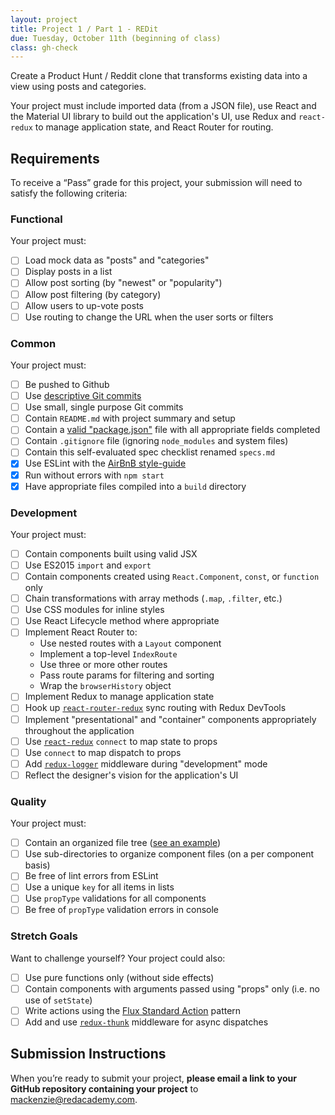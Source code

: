 ```yaml
---
layout: project
title: Project 1 / Part 1 - REDit
due: Tuesday, October 11th (beginning of class)
class: gh-check
---
```


Create a Product Hunt / Reddit clone that transforms existing data into a view using posts and categories.

Your project must include imported data (from a JSON file), use React and the Material UI library to build out the application's UI, use Redux and `react-redux` to manage application state, and React Router for routing. 

## Requirements

To receive a “Pass” grade for this project, your submission will need to satisfy the following criteria:

### Functional

Your project must:

- [ ] Load mock data as "posts" and "categories"
- [ ] Display posts in a list
- [ ] Allow post sorting (by "newest" or "popularity")
- [ ] Allow post filtering (by category)
- [ ] Allow users to up-vote posts
- [ ] Use routing to change the URL when the user sorts or filters

### Common

Your project must:

- [ ] Be pushed to Github 
- [ ] Use [descriptive Git commits](http://chris.beams.io/posts/git-commit/)
- [ ] Use small, single purpose Git commits
- [ ] Contain `README.md` with project summary and setup
- [ ] Contain a [valid "package.json"](http://browsenpm.org/package.json) file with all appropriate fields completed
- [ ] Contain `.gitignore` file (ignoring `node_modules` and system files)
- [ ] Contain this self-evaluated spec checklist renamed `specs.md`
- [X] Use ESLint with the [AirBnB style-guide](https://github.com/airbnb/javascript)
- [X] Run without errors with `npm start`
- [X] Have appropriate files compiled into a `build` directory

### Development

Your project must:

- [ ] Contain components built using valid JSX
- [ ] Use ES2015 `import` and `export`
- [ ] Contain components created using `React.Component`, `const`, or `function` only
- [ ] Chain transformations with array methods (`.map`, `.filter`, etc.)
- [ ] Use CSS modules for inline styles
- [ ] Use React Lifecycle method where appropriate
- [ ] Implement React Router to:
  - Use nested routes with a `Layout` component
  - Implement a top-level `IndexRoute`
  - Use three or more other routes
  - Pass route params for filtering and sorting
  - Wrap the `browserHistory` object
- [ ] Implement Redux to manage application state
- [ ] Hook up [`react-router-redux`](https://github.com/reactjs/react-router-redux) sync routing with Redux DevTools
- [ ] Implement "presentational" and "container" components appropriately throughout the application
- [ ] Use [`react-redux`](https://github.com/reactjs/react-redux) `connect` to map state to props
- [ ] Use `connect` to map dispatch to props
- [ ] Add [`redux-logger`](https://github.com/evgenyrodionov/redux-logger) middleware during "development" mode
- [ ] Reflect the designer's vision for the application's UI

### Quality

Your project must:

- [ ] Contain an organized file tree ([see an example](http://marmelab.com/blog/2015/12/17/react-directory-structure.html))
- [ ] Use sub-directories to organize component files (on a per component basis)
- [ ] Be free of lint errors from ESLint
- [ ] Use a unique `key` for all items in lists
- [ ] Use `propType` validations for all components
- [ ] Be free of `propType` validation errors in console

### Stretch Goals

Want to challenge yourself? Your project could also:

- [ ] Use pure functions only (without side effects)
- [ ] Contain components with arguments passed using "props" only (i.e. no use of `setState`)
- [ ] Write actions using the [Flux Standard Action](https://github.com/acdlite/flux-standard-action) pattern
- [ ] Add and use [`redux-thunk`](https://github.com/gaearon/redux-thunk) middleware for async dispatches

## Submission Instructions

When you’re ready to submit your project, **please email a link to your GitHub repository containing your project** to mackenzie@redacademy.com.